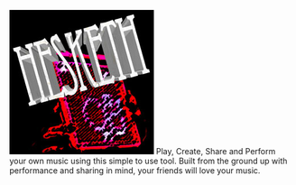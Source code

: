 
![](/assets/img/hesketh.jpg "hesketh")
Play, Create, Share and Perform your own music using this simple to use
tool.
Built from the ground up with performance and sharing in mind, your
friends will love your music.

